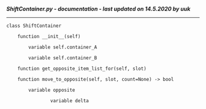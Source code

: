 ***ShiftContainer.py - documentation - last updated on 14.5.2020 by uuk***
___

    class ShiftContainer

        function __init__(self)

            variable self.container_A

            variable self.container_B

        function get_opposite_item_list_for(self, slot)

        function move_to_opposite(self, slot, count=None) -> bool

            variable opposite

                    variable delta